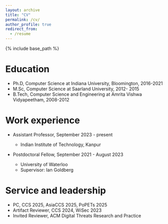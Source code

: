 ```yaml
---
layout: archive
title: "CV"
permalink: /cv/
author_profile: true
redirect_from:
  - /resume
---
```


{% include base_path %}

Education
======

* Ph.D, Computer Science at Indiana University, Bloomington, 2016-2021
* M.Sc, Computer Science at Saarland University, 2012- 2015
* B.Tech, Computer Science and Engineering at Amrita Vishwa Vidyapeetham, 2008-2012

Work experience
======
* Assistant Professor, September 2023 - present
   * Indian Institute of Technology, Kanpur

* Postdoctoral Fellow, September 2021 - August 2023
   * University of Waterloo
   * Supervisor: Ian Goldberg
  
 
Service and leadership
======
* PC, CCS 2025, AsiaCCS 2025, PoPETs 2025
* Artifact Reviewer, CCS 2024, WiSec 2023
* Invited Reviewer,  ACM Digital Threats Research and Practice
